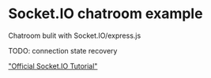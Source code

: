 # Socket.IO chatroom example

Chatroom bulit with Socket.IO/express.js

TODO: connection state recovery

["Official Socket.IO Tutorial"](https://socket.io/docs/v4/tutorial/introduction)
